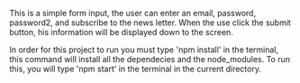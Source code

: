 This is a simple form input, the user can enter an email, password, password2, and subscribe to the news letter.
When the use click the submit button, his information will be displayed down to the screen.

In order for this project to run you must type 'npm install' in the terminal, this command will install all the dependecies and the node_modules.
To run this, you will type 'npm start' in the terminal in the current directory.

